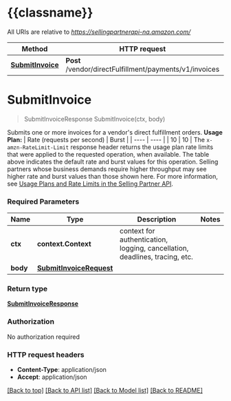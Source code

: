 # {{classname}}

All URIs are relative to *https://sellingpartnerapi-na.amazon.com/*

Method | HTTP request | Description
------------- | ------------- | -------------
[**SubmitInvoice**](VendorInvoiceApi.md#SubmitInvoice) | **Post** /vendor/directFulfillment/payments/v1/invoices | 

# **SubmitInvoice**
> SubmitInvoiceResponse SubmitInvoice(ctx, body)


Submits one or more invoices for a vendor's direct fulfillment orders.  **Usage Plan:**  | Rate (requests per second) | Burst | | ---- | ---- | | 10 | 10 |  The `x-amzn-RateLimit-Limit` response header returns the usage plan rate limits that were applied to the requested operation, when available. The table above indicates the default rate and burst values for this operation. Selling partners whose business demands require higher throughput may see higher rate and burst values than those shown here. For more information, see [Usage Plans and Rate Limits in the Selling Partner API](https://developer-docs.amazon.com/sp-api/docs/usage-plans-and-rate-limits-in-the-sp-api).

### Required Parameters

Name | Type | Description  | Notes
------------- | ------------- | ------------- | -------------
 **ctx** | **context.Context** | context for authentication, logging, cancellation, deadlines, tracing, etc.
  **body** | [**SubmitInvoiceRequest**](SubmitInvoiceRequest.md)|  | 

### Return type

[**SubmitInvoiceResponse**](SubmitInvoiceResponse.md)

### Authorization

No authorization required

### HTTP request headers

 - **Content-Type**: application/json
 - **Accept**: application/json

[[Back to top]](#) [[Back to API list]](../README.md#documentation-for-api-endpoints) [[Back to Model list]](../README.md#documentation-for-models) [[Back to README]](../README.md)

